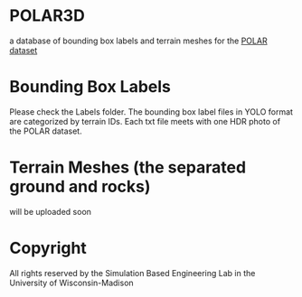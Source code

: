 # POLAR3D
a database of bounding box labels and terrain meshes for the <a href="https://ti.arc.nasa.gov/dataset/IRG_PolarDB/" target="_blank">POLAR dataset</a>

# Bounding Box Labels
Please check the Labels folder. The bounding box label files in YOLO format are categorized by terrain IDs. Each txt file meets with one HDR photo of the POLAR dataset.

# Terrain Meshes (the separated ground and rocks)
will be uploaded soon

# Copyright
All rights reserved by the Simulation Based Engineering Lab in the University of Wisconsin-Madison
